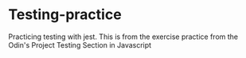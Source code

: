 # Testing-practice

Practicing testing with jest. This is from the exercise practice from the Odin's Project Testing Section in Javascript